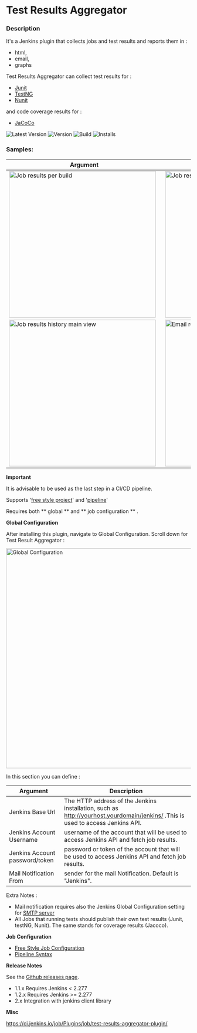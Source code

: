 # Test Results Aggregator

### Description

It's a Jenkins plugin that collects jobs and test results and reports them in :

* html,
* email, 
* graphs

Test Results Aggregator can collect test results for : 

* [Junit](https://plugins.jenkins.io/junit)
* [TestNG](https://plugins.jenkins.io/testng-plugin) 
* [Nunit](https://plugins.jenkins.io/nunit)

and code coverage results for : 

* [JaCoCo](https://plugins.jenkins.io/jacoco)

![Latest Version](https://img.shields.io/jenkins/plugin/v/test-results-aggregator.svg)
![Version](https://ci.jenkins.io/buildStatus/icon?job=Plugins/test-results-aggregator-plugin/master)
![Build](https://github.com/jenkinsci/test-results-aggregator-plugin/workflows/Java_CI/badge.svg)
![Installs](https://img.shields.io/jenkins/plugin/i/test-results-aggregator.svg?color=blue)


### Samples:

| Argument | Description | 
| --- | ----------- |
| <img src="screenshots/Untitled2.png" alt="Job results per build" style="float: center; margin-right: 10px; width: 400" /> | <img src="screenshots/MainView.png" alt="Job results history" style="float: center; margin-right: 10px; width: 400" /> |
| <img src="screenshots/Untitled1.png" alt="Job results history main view" style="float: center; margin-right: 10px; width: 400" /> | <img src="screenshots/htmlView2.png" alt="Email report" style="float: center; margin-right: 10px; width: 400" /> |


**Important** 

It is advisable to be used as the last step in a CI/CD pipeline.

Supports '[free style project](docs/README_FreeStyle.adoc)' and '[pipeline](docs/README_Pipeline.adoc)'

Requires both ** global ** and ** job configuration ** .
 
**Global Configuration**

After installing this plugin, navigate to Global Configuration. Scroll down for Test Result Aggregator :

<img src="screenshots/Global_Configuration.png"
     alt="Global Configuration"
     style="float: center; margin-right: 10px; width: 600" />
     

In this section you can define : 


| Argument | Description |
| --- | --- |
| Jenkins Base Url | The HTTP address of the Jenkins installation, such as http://yourhost.yourdomain/jenkins/ .This is used to access Jenkins API. |
| Jenkins Account Username | username of the account that will be used to access Jenkins API and fetch job results. |
| Jenkins Account password/token | password or token of the account that will be used to access Jenkins API and fetch job results. |
| Mail Notification From | sender for the mail Notification. Default is "Jenkins". |


Extra Notes : 

- Mail notification requires also the Jenkins Global Configuration setting for [SMTP server](https://plugins.jenkins.io/mailer)
- All Jobs that running tests should publish their own test results (Junit, testNG, Nunit). The same stands for coverage results (Jacoco).

**Job Configuration**

 * [Free Style Job Configuration](docs/README_FreeStyle.md)
 * [Pipeline Syntax](docs/README_Pipeline.md)

**Release Notes**

See the [Github releases page](https://github.com/jenkinsci/test-results-aggregator-plugin/releases).

* 1.1.x Requires Jenkins < 2.277
* 1.2.x Requires Jenkins >= 2.277
* 2.x Integration with jenkins client library

  
**Misc**

https://ci.jenkins.io/job/Plugins/job/test-results-aggregator-plugin/
